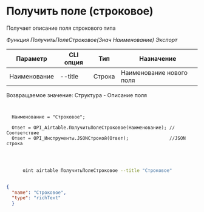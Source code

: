 ﻿---
sidebar_position: 3
---

# Получить поле (строковое)
 Получает описание поля строкового типа


*Функция ПолучитьПолеСтроковое(Знач Наименование) Экспорт*

  | Параметр | CLI опция | Тип | Назначение |
  |-|-|-|-|
  | Наименование | --title | Строка | Наименование нового поля |

  
  Возвращаемое значение:   Структура -  Описание поля

```bsl title="Пример кода"
	
  
  Наименование = "Строковое";
  
  Ответ = OPI_Airtable.ПолучитьПолеСтроковое(Наименование); //Соответствие
  Ответ = OPI_Инструменты.JSONСтрокой(Ответ);               //JSON строка
  
	
```

```sh title="Пример команды CLI"
    
      oint airtable ПолучитьПолеСтроковое --title "Строковое"


```


```json title="Результат"

{
  "name": "Строковое",
  "type": "richText"
  }

```
